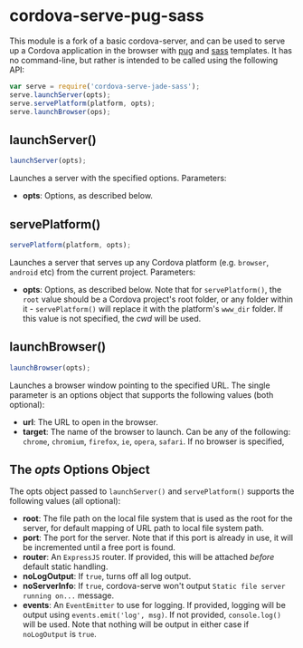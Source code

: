 <!--
#
# Licensed to the Apache Software Foundation (ASF) under one
# or more contributor license agreements.  See the NOTICE file
# distributed with this work for additional information
# regarding copyright ownership.  The ASF licenses this file
# to you under the Apache License, Version 2.0 (the
# "License"); you may not use this file except in compliance
# with the License.  You may obtain a copy of the License at
#
# http://www.apache.org/licenses/LICENSE-2.0
#
# Unless required by applicable law or agreed to in writing,
# software distributed under the License is distributed on an
# "AS IS" BASIS, WITHOUT WARRANTIES OR CONDITIONS OF ANY
#  KIND, either express or implied.  See the License for the
# specific language governing permissions and limitations
# under the License.
#
-->

# cordova-serve-pug-sass

This module is a fork of a basic cordova-server, and can be used to serve up a Cordova application in the browser with [pug](https://github.com/pugjs/pug) and [sass](http://sass-lang.com/) templates. It has no command-line, but rather is intended to be called using the following API:

``` js
var serve = require('cordova-serve-jade-sass');
serve.launchServer(opts);
serve.servePlatform(platform, opts);
serve.launchBrowser(ops);
```

## launchServer()

``` js
launchServer(opts);
```

Launches a server with the specified options. Parameters:

* **opts**: Options, as described below.

## servePlatform()

``` js
servePlatform(platform, opts);
```

Launches a server that serves up any Cordova platform (e.g. `browser`, `android` etc) from the current project.
Parameters:

* **opts**: Options, as described below. Note that for `servePlatform()`, the `root` value should be a Cordova project's
  root folder, or any folder within it - `servePlatform()` will replace it with the platform's `www_dir` folder. If this
  value is not specified, the *cwd* will be used.

## launchBrowser()

``` js
launchBrowser(opts);
```

Launches a browser window pointing to the specified URL. The single parameter is an options object that supports the
following values (both optional):

* **url**: The URL to open in the browser.
* **target**: The name of the browser to launch. Can be any of the following: `chrome`, `chromium`, `firefox`, `ie`,
  `opera`, `safari`. If no browser is specified, 

## The *opts* Options Object
The opts object passed to `launchServer()` and `servePlatform()` supports the following values (all optional):

* **root**: The file path on the local file system that is used as the root for the server, for default mapping of URL
  path to local file system path.   
* **port**: The port for the server. Note that if this port is already in use, it will be incremented until a free port
  is found.
* **router**: An `ExpressJS` router. If provided, this will be attached *before* default static handling.
* **noLogOutput**: If `true`, turns off all log output. 
* **noServerInfo**: If `true`, cordova-serve won't output `Static file server running on...` message.
* **events**: An `EventEmitter` to use for logging. If provided, logging will be output using `events.emit('log', msg)`.
  If not provided, `console.log()` will be used. Note that nothing will be output in either case if `noLogOutput` is `true`.
